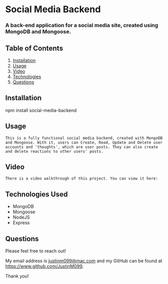 # Social Media Backend

  ### A back-end application for a social media site, created using MongoDB and Mongoose.
  

  

  ## Table of Contents
  
  1. [Installation](#installation)
  2. [Usage](#usage)
  3. [Video](#video)
  4. [Technologies](#technologies)
  4. [Questions](#questions)
  
  ## Installation
  
  npm install social-media-backend
  
  ## Usage
  
    This is a fully functional social media backend, created with MongoDB and Mongoose. With it, users can Create, Read, Update and Delete user accounts and 'thoughts', which are user posts. They can also create and delete reactions to other users' posts.
  
  ## Video
  
    There is a video walkthrough of this project. You can view it here: 

  ## Technologies Used

 * MongoDB
 * Mongoose
 * NodeJS
 * Express
  
  ## Questions
  
  Please feel free to reach out!
  
  My email address is justinm099@mac.com  and my GitHub can be found at https://www.github.com/JustinM099.

  Thank you!

